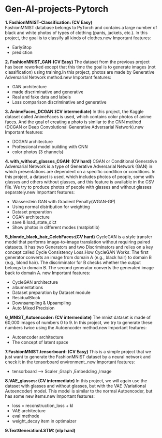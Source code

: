 # Gen-AI-projects-Pytorch

**1. FashionMNIST-Classification: (CV Easy)**            
FashionMNIST database belongs to PyTorch and contains a large number of black and white photos of types of clothing (pants, jackets, etc.). In this project, the goal is to classify all kinds of clothes.new Important features: 
- EarlyStop
- prediction


**2. FashionMNIST_GAN:(CV Easy)** 
The dataset from the previous project has been reworked except that this time the goal is to generate images (not classification) using training.In this project, photos are made by Generative Adversarial Network method.new Important features: 
- GAN architecture
- made discriminative and generative
- Real and fake data and labels
- Loss comparison discriminative and generative


**3. AnimeFaces_DCGAN:(CV intermediate)** 
In this project, the Kaggle dataset called AnimeFaces is used, which contains color photos of anime faces. And the goal of creating a photo is similar to the CNN method (DCGAN or Deep Convolutional Generative Adversarial Network).new Important features:
- DCGAN architecture
- Professional model building with CNN
- color photos (3 channels)


**4. with_without_glasses_CGAN: (CV hard)** 
CGAN or Conditional Generative Adversarial Network is a type of Generative Adversarial Network (GAN) in which presentations are dependent on a specific condition or conditions. In this project, a dataset is used, which includes photos of people, some with glasses and others without glasses, and this feature is available in the CSV file. We try to produce photos of people with glasses and without glasses separately.new Important features:
- Wasserstein GAN with Gradient Penalty(WGAN-GP)
- Using normal distribution for weighting
- Dataset preparation
- CGAN architecture
- save & load_state_dict
- Show photos in different modes (matplotlib)

**5_blonde_black_hair_CelebFaces:(CV hard)**
CycleGAN is a style transfer model that performs image-to-image translation without requiring paired datasets. It has two Generators and two Discriminators and relies on a key concept called Cycle Consistency Loss.How CycleGAN Works:
The first generator converts an image from domain A (e.g., black hair) to domain B (e.g., blond hair).
The discriminator for B checks whether the output belongs to domain B.
The second generator converts the generated image back to domain A.
new Important features:
- CycleGAN architecture
- albumentations
- Dataset preparation by Dataset module
- ResidualBlock
- Downsampling & Upsampling
- Auto Mixed Precision

**6_MNIST_Autoencoder: (CV intermediate)**
The mnist dataset is made of 60,000 images of numbers 0 to 9. In this project, we try to generate these numbers twice using the Autoencoder method.new Important features:
- Autoencoder architecture
- The concept of latent space

**7.FashionMNIST.tensorboard: (CV Easy)**
This is a simple project that we just want to generate the FashionMNIST dataset by a neural network and check it in the tensorboard environment..new Important features:
- tensorboard --> Scaler ,Graph ,Embedding ,Image

**8.VAE_glasses: (CV intermediate)**
In this project, we will again use the dataset with glasses and without glasses, but with the VAE (Variational Autoencoder) model. This model is similar to the normal Autoencoder, but has some new items.new Important features:
- loss = reconstruction_loss + kl
- VAE architecture
- eval methode
- weight_decay item in optimaizer

**9.TextGenerationLSTM: (nlp hard)**


